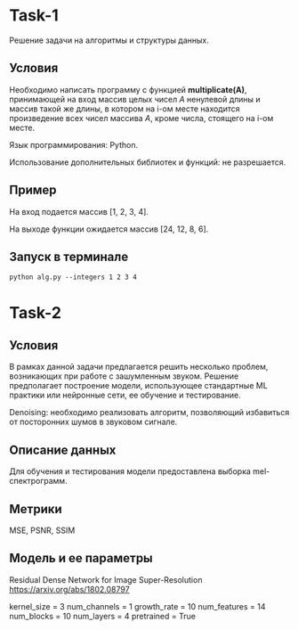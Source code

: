 # Task-1
Решение задачи на алгоритмы и структуры данных.

## Условия

Необходимо написать программу с функцией **multiplicate(A)**, принимающей на вход 
массив целых чисел *А* ненулевой длины и массив такой же длины, в котором на i-ом 
месте находится произведение всех чисел массива *А*, кроме числа, стоящего на i-ом 
месте.

Язык программирования: Python.

Использование дополнительных библиотек и функций: не разрешается.

## Пример

На вход подается массив [1, 2, 3, 4].

На выходе функции ожидается массив [24, 12, 8, 6].

## Запуск в терминале
```
python alg.py --integers 1 2 3 4
```
# Task-2

## Условия

В рамках данной задачи предлагается решить несколько проблем, возникающих при 
работе с зашумленным звуком. Решение предполагает построение модели, 
использующее стандартные ML практики или нейронные сети, ее обучение и 
тестирование. 

Denoising: необходимо реализовать алгоритм, позволяющий избавиться 
от посторонних шумов в звуковом сигнале. 

## Описание данных

Для обучения и тестирования модели предоставлена выборка mel-спектрограмм.

## Метрики

MSE, PSNR, SSIM

## Модель и ее параметры

Residual Dense Network for Image Super-Resolution https://arxiv.org/abs/1802.08797 

kernel_size = 3
num_channels = 1
growth_rate = 10
num_features = 14
num_blocks = 10
num_layers = 4
pretrained = True







